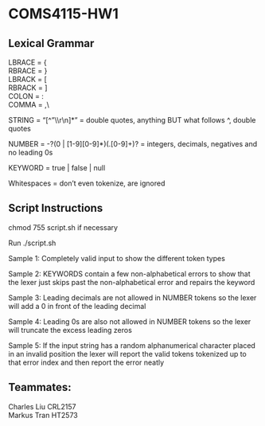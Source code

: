 # COMS4115-HW1

## Lexical Grammar

LBRACE = {\
RBRACE = }\
LBRACK = [\
RBRACK = ]\
COLON = :\
COMMA = ,\

STRING = “[^”\\\r\n]*” = double quotes, anything BUT what follows ^, double quotes

NUMBER = -?(0 | [1-9][0-9]*)(\.[0-9]+)? = integers, decimals, negatives and no leading 0s 

KEYWORD = true | false | null

Whitespaces = don’t even tokenize, are ignored

## Script Instructions

chmod 755 script.sh if necessary

Run ./script.sh      

Sample 1: Completely valid input to show the different token types

Sample 2: KEYWORDS contain a few non-alphabetical errors to show that the lexer just skips past the non-alphabetical error and repairs the keyword

Sample 3: Leading decimals are not allowed in NUMBER tokens so the lexer will add a 0 in front of the leading decimal

Sample 4: Leading 0s are also not allowed in NUMBER tokens so the lexer will truncate the excess leading zeros

Sample 5: If the input string has a random alphanumerical character placed in an invalid position the lexer will report the valid tokens tokenized up to that error index and then report the error neatly

## Teammates:

Charles Liu CRL2157\
Markus Tran HT2573

